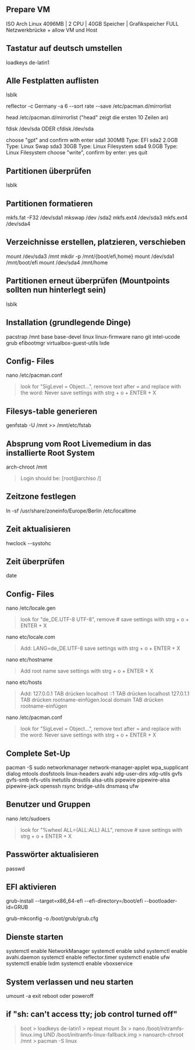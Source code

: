 ## Prepare VM

  ISO Arch Linux 
  4096MB | 2 CPU | 40GB Speicher | Grafikspeicher FULL 
  Netzwerkbrücke + allow VM und Host


## Tastatur auf deutsch umstellen 

  loadkeys de-latin1


## Alle Festplatten auflisten

  lsblk

  reflector -c Germany -a 6 --sort rate --save /etc/pacman.d/mirrorlist

  head /etc/pacman.d/mirrorlist  ("head" zeigt die ersten 10 Zeilen an) 

  fdisk /dev/sda 
  ODER
  cfdisk /dev/sda

  choose "gpt" and confirm with enter
  sda1  300MB   Type: EFI
  sda2  2.0GB   Type: Linux Swap
  sda3  30GB    Type: Linux Filesystem
  sda4  9.0GB   Type: Linux Filesystem
  choose "write", confirm by enter: yes
  quit


## Partitionen überprüfen

  lsblk 


## Partitionen formatieren

  mkfs.fat -F32 /dev/sda1
  mkswap /dev /sda2
  mkfs.ext4 /dev/sda3
  mkfs.ext4 /dev/sda4


## Verzeichnisse erstellen, platzieren, verschieben

  mount /dev/sda3 /mnt
  mkdir -p /mnt/{boot/efi,home}
  mount /dev/sda1 /mnt/boot/efi
  mount /dev/sda4 /mnt/home


## Partitionen erneut überprüfen (Mountpoints sollten nun hinterlegt sein)

  lsblk 


## Installation (grundlegende Dinge)

  pacstrap /mnt base base-devel linux linux-firmware nano git intel-ucode grub efibootmgr virtualbox-guest-utils lxde


## Config- Files

  nano /etc/pacman.conf

  > look for "SigLevel = Object...", remove text after = and replace with the word: Never
  > save settings with strg + o + ENTER + X


## Filesys-table generieren

  genfstab -U /mnt >> /mnt/etc/fstab


## Absprung vom Root Livemedium in das installierte Root System

  arch-chroot /mnt 

  > Login should be: [root@archiso /]


## Zeitzone festlegen

  ln -sf /usr/share/zoneinfo/Europe/Berlin /etc/localtime


## Zeit aktualisieren

  hwclock --systohc


## Zeit überprüfen

  date


## Config- Files

  nano /etc/locale.gen

  > look for "de_DE.UTF-8 UTF-8", remove #
  > save settings with strg + o + ENTER + X

  nano etc/locale.com

  > Add: LANG=de_DE.UTF-8
  > save settings with strg + o + ENTER + X

  nano etc/hostname

  > Add root name
  > save settings with strg + o + ENTER + X

  nano etc/hosts

  > Add: 
  > 127.0.0.1     TAB drücken     localhost
  > ::1           TAB drücken     localhost
  > 127.0.1.1     TAB drücken     rootname-einfügen.local domain  TAB drücken rootname-einfügen

  nano /etc/pacman.conf

  > look for "SigLevel = Object...", remove text after = and replace with the word: Never
  > save settings with strg + o + ENTER + X


## Complete Set-Up

  pacman -S sudo networkmanager network-manager-applet wpa_supplicant dialog mtools dosfstools linux-headers avahi xdg-user-dirs xdg-utils gvfs gvfs-smb nfs-utils inetutils dnsutils alsa-utils pipewire pipewire-alsa pipewire-jack openssh rsync bridge-utils dnsmasq ufw


## Benutzer und Gruppen

  nano /etc/sudoers

  > look for "%wheel ALL=(ALL:ALL) ALL", remove #
  > save settings with strg + o + ENTER + X


## Passwörter aktualisieren

  passwd


## EFI aktivieren

 grub-install --target=x86_64-efi --efi-directory=/boot/efi --bootloader-id=GRUB

 grub-mkconfig -o /boot/grub/grub.cfg


## Dienste starten

  systemctl enable NetworkManager
  systemctl enable sshd
  systemctl enable avahi.daemon
  systemctl enable reflector.timer
  systemctl enable ufw 
  systemctl enable lxdm
  systemctl enable vboxservice


## System verlassen und neu starten

  umount -a
  exit
  reboot oder poweroff


## if "sh: can't access tty; job control turned off"

  > boot > loadkeys de-latin1 > repeat mount 3x > nano /boot/initramfs-linux.img UND /boot/initramfs-linux-fallback.img > nanoarch-chroot /mnt > pacman -S linux
